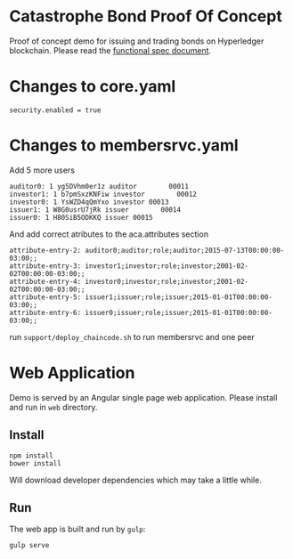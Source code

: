 # Catastrophe Bond Proof Of Concept
Proof of concept demo for issuing and trading bonds on Hyperledger blockchain.
Please read the [functional spec document](docs/catbond.md).

# Changes to core.yaml 

    security.enabled = true

# Changes to membersrvc.yaml 
Add 5 more users

    auditor0: 1 yg5DVhm0er1z auditor        00011
    investor1: 1 b7pmSxzKNFiw investor        00012
    investor0: 1 YsWZD4qQmYxo investor 00013
    issuer1: 1 W8G0usrU7jRk issuer        00014
    issuer0: 1 H80SiB5ODKKQ issuer 00015


And add correct atributes to the aca.attributes section

    attribute-entry-2: auditor0;auditor;role;auditor;2015-07-13T00:00:00-03:00;;
    attribute-entry-3: investor1;investor;role;investor;2001-02-02T00:00:00-03:00;;
    attribute-entry-4: investor0;investor;role;investor;2001-02-02T00:00:00-03:00;;
    attribute-entry-5: issuer1;issuer;role;issuer;2015-01-01T00:00:00-03:00;;
    attribute-entry-6: issuer0;issuer;role;issuer;2015-01-01T00:00:00-03:00;;

run `support/deploy_chaincode.sh` to run membersrvc and one peer


# Web Application
Demo is served by an Angular single page web application. Please install and run in `web` directory.

## Install
```
npm install
bower install
```
Will download developer dependencies which may take a little while.

## Run
The web app is built and run by `gulp`:

```
gulp serve
```
